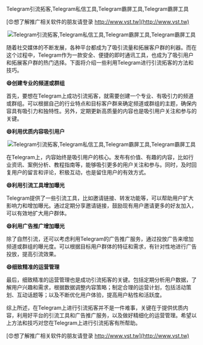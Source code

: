 Telegram引流拓客,Telegram私信工具,Telegram霸屏工具,Telegram霸屏工具

[😍想了解推广相关软件的朋友请登录 http://www.vst.tw](http://www.vst.tw)

 <center><img src="https://vst.tw/MP4/tuiguang/png/2.png" alt="Telegram引流拓客,Telegram私信工具,Telegram霸屏工具,Telegram霸屏工具"></center>

随着社交媒体的不断发展，各种平台都成为了吸引流量和拓展客户群的利器。而在这个过程中，Telegram作为一款安全、便捷的即时通讯工具，也成为了吸引用户和拓展客户群的热门选择。下面将介绍一些利用Telegram进行引流拓客的方法和技巧。

**😄创建专业的频道或群组**

首先，要想在Telegram上成功引流拓客，就需要创建一个专业、有吸引力的频道或群组。可以根据自己的行业特点和目标客户群来确定频道或群组的主题，确保内容具有吸引力和独特性。另外，定期更新高质量的内容也是吸引用户关注和参与的关键。

**😄利用优质内容吸引用户**

 <center><img src="https://vst.tw/MP4/tuiguang/png/4.png" alt="Telegram引流拓客,Telegram私信工具,Telegram霸屏工具,Telegram霸屏工具"></center>

在Telegram上，内容始终是吸引用户的核心。发布有价值、有趣的内容，比如行业资讯、案例分析、教程指南等，能够吸引更多的用户关注和参与。同时，及时回复用户的留言和评论，积极互动，也是留住用户的有效方式。

**😄利用引流工具增加曝光**

Telegram提供了一些引流工具，比如邀请链接、转发功能等，可以帮助用户扩大影响力和增加曝光。通过定期分享邀请链接，鼓励现有用户邀请更多的好友加入，可以有效地扩大用户群体。

**😄利用广告推广增加曝光**

除了自然引流，还可以考虑利用Telegram的广告推广服务，通过投放广告来增加频道或群组的曝光度。可以根据目标用户群体的特征和需求，有针对性地进行广告投放，提高引流效果。

**😄细致精准的运营管理**

最后，细致精准的运营管理也是成功引流拓客的关键。包括定期分析用户数据，了解用户兴趣和需求，根据数据调整内容策略；制定合理的运营计划，包括活动策划、互动话题等；以及不断优化用户体验，提高用户粘性和活跃度。

综上所述，在Telegram上进行引流拓客并不是一件难事，关键在于提供优质内容，利用好平台的引流工具和广告推广服务，以及做好精细化的运营管理。希望以上方法和技巧对您在Telegram上进行引流拓客有所帮助。

[😍想了解推广相关软件的朋友请登录 http://www.vst.tw](http://www.vst.tw)



